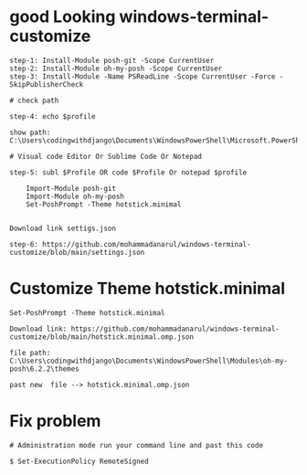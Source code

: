 # good Looking  windows-terminal-customize

	step-1: Install-Module posh-git -Scope CurrentUser
	step-2: Install-Module oh-my-posh -Scope CurrentUser
	step-3: Install-Module -Name PSReadLine -Scope CurrentUser -Force -SkipPublisherCheck

	# check path

	step-4: echo $profile

	show path: C:\Users\codingwithdjango\Documents\WindowsPowerShell\Microsoft.PowerShell_profile.ps1

	# Visual code Editor Or Sublime Code Or Notepad

	step-5: subl $Profile OR code $Profile Or notepad $profile

		Import-Module posh-git
		Import-Module oh-my-posh
		Set-PoshPrompt -Theme hotstick.minimal
	

	Download link settigs.json
	
	step-6: https://github.com/mohammadanarul/windows-terminal-customize/blob/main/settings.json


# Customize Theme hotstick.minimal

	Set-PoshPrompt -Theme hotstick.minimal

	Download link: https://github.com/mohammadanarul/windows-terminal-customize/blob/main/hotstick.minimal.omp.json

	file path: C:\Users\codingwithdjango\Documents\WindowsPowerShell\Modules\oh-my-posh\6.2.2\themes

	past new  file --> hotstick.minimal.omp.json


# Fix problem

	# Administration mode run your command line and past this code

	$ Set-ExecutionPolicy RemoteSigned






